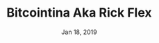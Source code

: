---
layout: page
title: Bitcointina Aka Rick Flex
podcast: TFTC
episode: 55
hosts: Marty Bent
date: Jan 18, 2019
guest: BitcoinTina
lesson: 
link: https://anchor.fm/tales-from-the-crypt/episodes/Tales-from-the-Crypt-55-BitcoinTINA-aka-Rick-Flex-e2vpt9
---